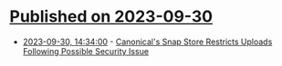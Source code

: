 # [Published on 2023-09-30](index.md)

* [2023-09-30, 14:34:00](https://linux.slashdot.org/story/23/09/30/0549224/canonicals-snap-store-restricts-uploads-following-possible-security-issue?utm_source=rss1.0mainlinkanon&utm_medium=feed) - [Canonical's Snap Store Restricts Uploads Following Possible Security Issue](https://linux.slashdot.org/story/23/09/30/0549224/canonicals-snap-store-restricts-uploads-following-possible-security-issue?utm_source=rss1.0mainlinkanon&utm_medium=feed)
